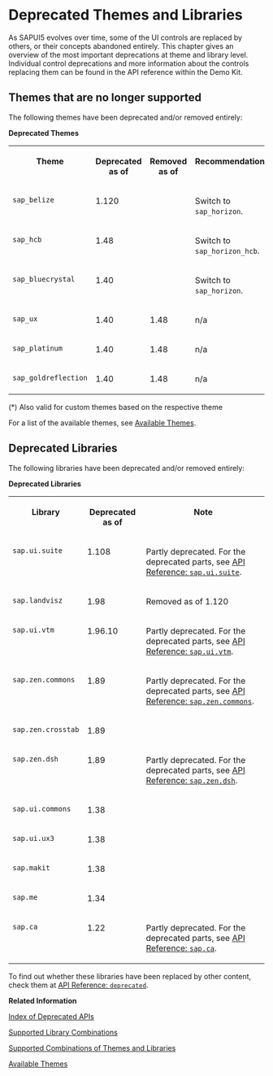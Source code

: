 <!-- loioa87ca843bcee469f82a9072927a7dcdb -->

# Deprecated Themes and Libraries

As SAPUI5 evolves over time, some of the UI controls are replaced by others, or their concepts abandoned entirely. This chapter gives an overview of the most important deprecations at theme and library level. Individual control deprecations and more information about the controls replacing them can be found in the API reference within the Demo Kit.



## Themes that are no longer supported

The following themes have been deprecated and/or removed entirely:

**Deprecated Themes**


<table>
<tr>
<th valign="top">

Theme

</th>
<th valign="top">

Deprecated as of

</th>
<th valign="top">

Removed as of

</th>
<th valign="top">

Recommendation\(\*\)

</th>
</tr>
<tr>
<td valign="top">

`sap_belize` 

</td>
<td valign="top">

1.120

</td>
<td valign="top">

 

</td>
<td valign="top">

Switch to `sap_horizon`.

</td>
</tr>
<tr>
<td valign="top">

`sap_hcb` 

</td>
<td valign="top">

1.48

</td>
<td valign="top">

 

</td>
<td valign="top">

Switch to `sap_horizon_hcb`.

</td>
</tr>
<tr>
<td valign="top">

`sap_bluecrystal` 

</td>
<td valign="top">

1.40

</td>
<td valign="top">

 

</td>
<td valign="top">

Switch to `sap_horizon`.

</td>
</tr>
<tr>
<td valign="top">

`sap_ux` 

</td>
<td valign="top">

1.40

</td>
<td valign="top">

1.48

</td>
<td valign="top">

n/a

</td>
</tr>
<tr>
<td valign="top">

`sap_platinum` 

</td>
<td valign="top">

1.40

</td>
<td valign="top">

1.48

</td>
<td valign="top">

n/a

</td>
</tr>
<tr>
<td valign="top">

`sap_goldreflection` 

</td>
<td valign="top">

1.40

</td>
<td valign="top">

1.48

</td>
<td valign="top">

n/a

</td>
</tr>
</table>

\(\*\) Also valid for custom themes based on the respective theme

For a list of the available themes, see [Available Themes](../04_Essentials/available-themes-da0d2e7.md).



## Deprecated Libraries

The following libraries have been deprecated and/or removed entirely:

**Deprecated Libraries**


<table>
<tr>
<th valign="top">

Library

</th>
<th valign="top">

Deprecated as of

</th>
<th valign="top">

Note

</th>
</tr>
<tr>
<td valign="top">

`sap.ui.suite`

</td>
<td valign="top">

1.108

</td>
<td valign="top">

Partly deprecated. For the deprecated parts, see [API Reference: `sap.ui.suite`](https://ui5.sap.com/#/api/sap.ui.suite). 

</td>
</tr>
<tr>
<td valign="top">

`sap.landvisz`

</td>
<td valign="top">

1.98

</td>
<td valign="top">

Removed as of 1.120

</td>
</tr>
<tr>
<td valign="top">

`sap.ui.vtm`

</td>
<td valign="top">

1.96.10

</td>
<td valign="top">

Partly deprecated. For the deprecated parts, see [API Reference: `sap.ui.vtm`](https://ui5.sap.com/#/api/sap.ui.vtm). 

</td>
</tr>
<tr>
<td valign="top">

`sap.zen.commons`

</td>
<td valign="top">

1.89

</td>
<td valign="top">

Partly deprecated. For the deprecated parts, see [API Reference: `sap.zen.commons`](https://ui5.sap.com/#/api/sap.zen.commons). 

</td>
</tr>
<tr>
<td valign="top">

`sap.zen.crosstab`

</td>
<td valign="top">

1.89

</td>
<td valign="top">

 

</td>
</tr>
<tr>
<td valign="top">

`sap.zen.dsh`

</td>
<td valign="top">

1.89

</td>
<td valign="top">

Partly deprecated. For the deprecated parts, see [API Reference: `sap.zen.dsh`](https://ui5.sap.com/#/api/sap.zen.dsh). 

</td>
</tr>
<tr>
<td valign="top">

`sap.ui.commons`

</td>
<td valign="top">

1.38

</td>
<td valign="top">

 

</td>
</tr>
<tr>
<td valign="top">

`sap.ui.ux3`

</td>
<td valign="top">

1.38

</td>
<td valign="top">

 

</td>
</tr>
<tr>
<td valign="top">

`sap.makit`

</td>
<td valign="top">

1.38

</td>
<td valign="top">

 

</td>
</tr>
<tr>
<td valign="top">

`sap.me`

</td>
<td valign="top">

1.34

</td>
<td valign="top">

 

</td>
</tr>
<tr>
<td valign="top">

`sap.ca`

</td>
<td valign="top">

1.22

</td>
<td valign="top">

Partly deprecated. For the deprecated parts, see [API Reference: `sap.ca`](https://ui5.sap.com/#/api/sap.ca). 

</td>
</tr>
</table>

To find out whether these libraries have been replaced by other content, check them at [API Reference: `deprecated`](https://ui5.sap.com/#/api/deprecated).

**Related Information**  


[Index of Deprecated APIs](https://ui5.sap.com/#/api/deprecated)

[Supported Library Combinations](supported-library-combinations-363cd16.md "SAPUI5 provides a set of JavaScript and CSS libraries, which can be combined in an application using the combinations that are supported.")

[Supported Combinations of Themes and Libraries](supported-combinations-of-themes-and-libraries-38ff8c2.md "This chapter gives an overview of the possible combinations of themes and libraries for the SAPUI5 versions that are still in maintenance.")

[Available Themes](../04_Essentials/available-themes-da0d2e7.md "Provides a list of themes and their names.")

